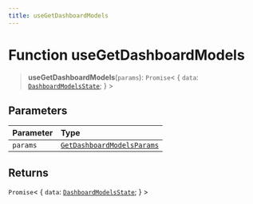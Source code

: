 ```yaml
---
title: useGetDashboardModels
---
```


# Function useGetDashboardModels

> **useGetDashboardModels**(`params`): `Promise`\< \{
  `data`: [`DashboardModelsState`](../../sdk-ui/type-aliases/type-alias.DashboardModelsState.md);
 } \>

## Parameters

| Parameter | Type |
| :------ | :------ |
| `params` | [`GetDashboardModelsParams`](../interfaces/interface.GetDashboardModelsParams-2.md) |

## Returns

`Promise`\< \{
  `data`: [`DashboardModelsState`](../../sdk-ui/type-aliases/type-alias.DashboardModelsState.md);
 } \>
